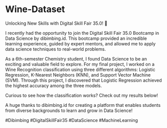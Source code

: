 # Wine-Dataset
Unlocking New Skills with Digital Skill Fair 35.0! 🌼

I recently had the opportunity to join the Digital Skill Fair 35.0 Bootcamp in Data Science by dibimbing.id. This bootcamp provided an incredible learning experience, guided by expert mentors, and allowed me to apply data science techniques to real-world problems.

As a 6th-semester Chemistry student, I found Data Science to be an exciting and valuable field to explore. For my final project, I worked on a Wine Recognition classification using three different algorithms: Logistic Regression, K-Nearest Neighbors (KNN), and Support Vector Machine (SVM). Through this project, I discovered that Logistic Regression achieved the highest accuracy among the three models.

Curious to see how the classification works? Check out my results below!

A huge thanks to dibimbing.id   for creating a platform that enables students from diverse backgrounds to learn and grow in Data Science!

#Dibimbing #DigitalSkillFair35 #DataScience #MachineLearning
